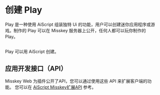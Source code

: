 # 创建 Play

Play 是一种使用 AiScript 组装独特 Ui 的功能，用户可以创建迷你应用程序或游戏。制作的 Play 可以在 Misskey 服务器上公开，任何人都可以玩你制作的 Play。

##

Play 可以用 AiScript 创建。

## 应用开发接口（API）

Misskey Web 为插件公开了API，您可以通过使用这些 API 来扩展客户端的功能。
您可以在 [AiScript Misskey扩展API](./plugin-api-reference/) 参考。
